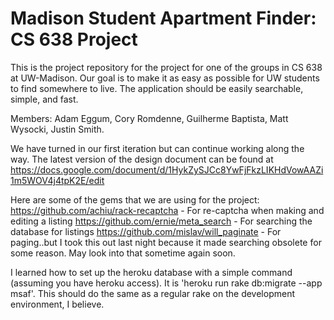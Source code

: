 # Madison Student Apartment Finder: CS 638 Project

This is the project repository for the project for one of the groups in 
CS 638 at UW-Madison.  Our goal is to make it as easy as possible for 
UW students to find somewhere to live.  The application should be 
easily searchable, simple, and fast.

Members: Adam Eggum, Cory Romdenne, Guilherme Baptista, Matt Wysocki, Justin Smith.

We have turned in our first iteration but can continue working along the way. The latest version of the design document can be found at https://docs.google.com/document/d/1HykZySJCc8YwFjFkzLIKHdVowAAZi1m5WOV4j4tpK2E/edit

Here are some of the gems that we are using for the project:
  https://github.com/achiu/rack-recaptcha    - For re-captcha when making and editing a listing
  https://github.com/ernie/meta_search       - For searching the database for listings
  https://github.com/mislav/will_paginate    - For paging..but I took this out last night because it made searching obsolete for some reason. May look into that sometime again soon.

I learned how to set up the heroku database with a simple command (assuming you have heroku access).
It is 'heroku run rake db:migrate --app msaf'. This should do the same as a regular rake on the development environment, I believe.
